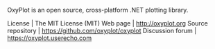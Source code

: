 OxyPlot is an open source, cross-platform .NET plotting library.

License           | The MIT License (MIT)
Web page          | http://oxyplot.org
Source repository | https://github.com/oxyplot/oxyplot
Discussion forum  | https://oxyplot.userecho.com